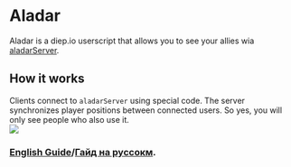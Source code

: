 # Aladar
Aladar is a diep.io userscript that allows you to see your allies wia [aladarServer](https://github.com/ClintFlames/aladarServer).



## How it works
Clients connect to `aladarServer` using special code. The server synchronizes player positions between connected users. So yes, you will only see people who also use it.<br>
<image src="./docs/screenshot0.png">
<br>

### [English Guide](./Guide.md)/[Гайд на руссокм](./docs/Guide_ru.md).
